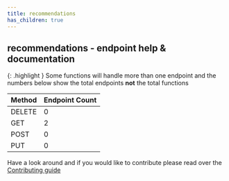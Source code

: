 ```yaml
---
title: recommendations
has_children: true
---
```


## recommendations - endpoint help & documentation

{: .highlight }
Some functions will handle more than one endpoint and the numbers below show the total endpoints **not** the total functions

| **Method** | **Endpoint Count**  |
|------------|---------------------|
| DELETE     | 0       |
| GET        | 2          |
| POST       | 0         |
| PUT        | 0          |

Have a look around and if you would like to contribute please read over the [Contributing guide](https://github.com/Celerium/MyITProcess-PowerShellWrapper/blob/main/.github/CONTRIBUTING.md)

